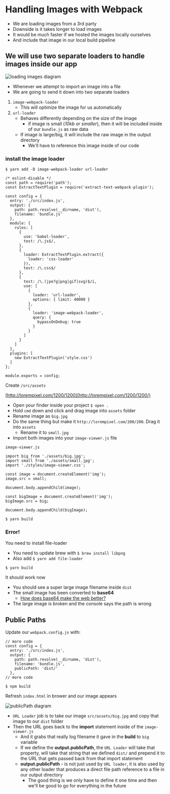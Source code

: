 # Handling Images with Webpack
* We are loading images from a 3rd party
* Downside is it takes longer to load images
* It would be much faster if we hosted the images locally ourselves
* And include that image in our local build pipeline

## We will use two separate loaders to handle images inside our app
![loading images diagram](https://i.imgur.com/inb6YkS.png)

* Whenever we attempt to import an image into a file
* We are going to send it down into two separate loaders

1. `image-webpack-loader`
    * This will optimize the image for us automatically
2. `url-loader`
    * Behaves differently depending on the size of the image
        - if image is small (_10kb or smaller_), then it will be included inside of our `bundle.js` as raw data
    * If image is large/big, it will include the raw image in the output directory
        - We'll have to reference this image inside of our code

### install the image loader
`$ yarn add -D image-webpack-loader url-loader`

```
/* eslint-disable */
const path = require('path');
const ExtractTextPlugin = require('extract-text-webpack-plugin');

const config = {
  entry: './src/index.js',
  output: {
    path: path.resolve(__dirname, 'dist'),
    filename: 'bundle.js'
  },
  module: {
    rules: [
      {
        use: 'babel-loader',
        test: /\.js$/,
      },
      {
        loader: ExtractTextPlugin.extract({
          loader: 'css-loader'
        }),
        test: /\.css$/
      },
      {
        test: /\.(jpe?g|png|gif|svg)$/i,
        use: [
          {
            loader: 'url-loader',
            options: { limit: 40000 }
          },
          {
            loader: 'image-webpack-loader',
            query: {
              bypassOnDebug: true
            }
          }
        ]
      }
    ]
  },
  plugins: [
    new ExtractTextPlugin('style.css')
  ]
};

module.exports = config;
```

Create `/src/assets`

[http://lorempixel.com/1200/1200](http://lorempixel.com/1200/1200/)

* Open your finder inside your project `$ open .`
* Hold `cmd` down and click and drag image into `assets` folder
* Rename image as `big.jpg`
* Do the same thing but make it `http://lorempixel.com/200/200`. Drag it into `assets`
    - Rename it to `small.jpg`
* Import both images into your `image-viewer.js` file

`image-viewer.js`

```
import big from './assets/big.jpg';
import small from './assets/small.jpg';
import './styles/image-viewer.css';

const image = document.createElement('img');
image.src = small;

document.body.appendChild(image);

const bigImage = document.createElement('img');
bigImage.src = big;

document.body.appendChild(bigImage);
```

`$ yarn build`

### Error!
You need to install file-loader

* You need to update brew with `$ brew install libpng`
* Also add `$ yarn add file-loader`

`$ yarn build`

It should work now

* You should see a super large image filename inside `dist`
* The small image has been converted to **base64**
  - [How does base64 make the web better?](https://varvy.com/pagespeed/base64-images.html)
* The large image is broken and the console says the path is wrong

## Public Paths
Update our `webpack.config.js` with:

```
// more code
const config = {
  entry: './src/index.js',
  output: {
    path: path.resolve(__dirname, 'dist'),
    filename: 'bundle.js',
    publicPath: 'dist/'
  },
// more code
```

`$ npm build`

Refresh `index.html` in brower and our image appears

![publicPath diagram](https://i.imgur.com/Mf6JYkB.png)

* `URL Loader` job is to take our image `src/assets/big.jpg` and copy that image to our `dist` folder
* Then the URL goes back to the **import** statement inside of the `image-viewer.js`
    - And it grabs that really log filename it gave in the **build** to `big` variable
    - If we define the **output.publicPath**, the `URL Loader` will take that property, will take that string that we defined `dist/` and prepend it to the URL that gets passed back from that import statement
    - **output.publicPath** - is not just used by `URL loader`, it is also used by any other loader that produces a direct file path reference to a file in our output directory
        + The good thing is we only have to define it one time and then we'll be good to go for everything in the future
